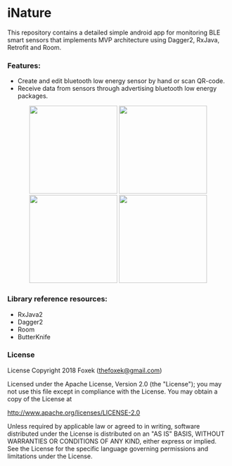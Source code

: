 # iNature
This repository contains a detailed simple android app for monitoring BLE smart sensors that implements MVP architecture using Dagger2, RxJava, Retrofit and Room.

### Features:
* Create and edit bluetooth low energy sensor by hand or scan QR-code.
* Receive data from sensors through advertising bluetooth low energy packages.

<p>
<p align="center">
  <img src="https://github.com/Foxek/WiseTimer-Simple-android-interval-timer/blob/master/images/4F9LJma1H8Q_framed.png" width="200">
  <img src="https://github.com/Foxek/WiseTimer-Simple-android-interval-timer/blob/master/images/4F9gfma1H8Q_framed.png" width="200">
  <img src="https://github.com/Foxek/WiseTimer-Simple-android-interval-timer/blob/master/images/1F9LJma1H8Q_framed.png" width="200">
  <img src="https://github.com/Foxek/WiseTimer-Simple-android-interval-timer/blob/master/images/4F5LJma1H8Q_framed.png" width="200">
</p>

### Library reference resources:
* RxJava2
* Dagger2
* Room
* ButterKnife

### License
License
Copyright 2018 Foxek (thefoxek@gmail.com)

Licensed under the Apache License, Version 2.0 (the "License"); you may not use this file except in compliance with the License. You may obtain a copy of the License at

http://www.apache.org/licenses/LICENSE-2.0

Unless required by applicable law or agreed to in writing, software distributed under the License is distributed on an "AS IS" BASIS, WITHOUT WARRANTIES OR CONDITIONS OF ANY KIND, either express or implied. See the License for the specific language governing permissions and limitations under the License.


